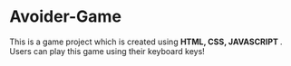 # Avoider-Game
This is a game project which is created using <strong> HTML, CSS, JAVASCRIPT </strong>.<br>
Users can play this game using their keyboard keys!
